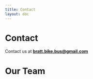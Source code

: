 ```yaml
---
title: Contact
layout: doc
---
```


# Contact

Contact us at **bratt.bike.bus@gmail.com**

<script setup>
import { VPTeamMembers } from 'vitepress/theme'

const members = [
  {
    name: 'Devin Cowan',
    avatar: 'https://avatars.githubusercontent.com/u/17934193',
    title: 'Dad who bikes',
    org: 'Brattleboro Bike Bus',
    links: [
      { icon: 'github', link: 'https://github.com/devincowan' },
      { icon: 'google', link: 'mailto:bratt.bike.bus@gmail.com' },
    ]
  },
  {    
    name: 'Dave Cohen',
    avatar: '/vbike.png',
    title: 'Director',
    org: 'VBikeSolutions',
    links: [
      { icon: 'google', link: 'mailto:info@vbikesolutions.org' },
    ]
  },
  {    
    name: 'Local Motion',
    avatar: '/lm.png',
    title: '',
    org: '...',
    links: [
      { icon: 'google', link: 'mailto:info@localmotion.org' },
    ]
  },

]
</script>

# Our Team

<VPTeamMembers :members />